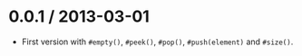 0.0.1 / 2013-03-01
==================

  * First version with `#empty()`, `#peek()`, `#pop()`, `#push(element)` and
    `#size()`.
